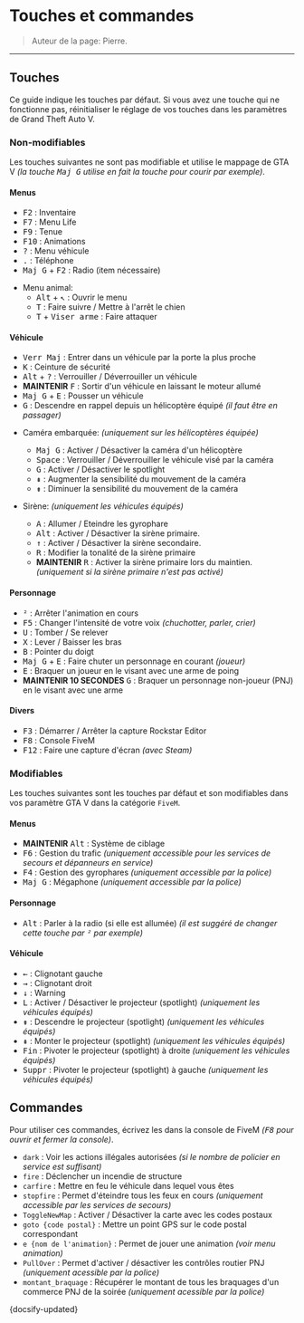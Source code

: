 # Touches et commandes

> Auteur de la page: Pierre.

---

## Touches

Ce guide indique les touches par défaut. Si vous avez une touche qui ne fonctionne pas, réinitialiser le réglage de vos touches dans les paramètres de Grand Theft Auto V.

### Non-modifiables

Les touches suivantes ne sont pas modifiable et utilise le mappage de GTA V *(la touche <kbd>Maj G</kbd> utilise en fait la touche pour courir par exemple)*.

#### Menus

- <kbd>F2</kbd> : Inventaire
- <kbd>F7</kbd> : Menu Life
- <kbd>F9</kbd> : Tenue
- <kbd>F10</kbd> : Animations
- <kbd>?</kbd> : Menu véhicule
- <kbd>.</kbd> : Téléphone
- <kbd>Maj G</kbd> + <kbd>F2</kbd> : Radio (item nécessaire)

* Menu animal:
  * <kbd>Alt</kbd> + <kbd>↖</kbd> : Ouvrir le menu
  * <kbd>T</kbd> : Faire suivre / Mettre à l'arrêt le chien
  * <kbd>T</kbd> + <kbd>Viser arme</kbd> : Faire attaquer

#### Véhicule

- <kbd>Verr Maj</kbd> : Entrer dans un véhicule par la porte la plus proche
- <kbd>K</kbd> : Ceinture de sécurité
- <kbd>Alt</kbd> + <kbd>?</kbd> : Verrouiller / Déverrouiller un véhicule
- **MAINTENIR** <kbd>F</kbd> : Sortir d'un véhicule en laissant le moteur allumé
- <kbd>Maj G</kbd> + <kbd>E</kbd> : Pousser un véhicule
- <kbd>G</kbd> : Descendre en rappel depuis un hélicoptère équipé *(il faut être en passager)*

* Caméra embarquée: *(uniquement sur les hélicoptères équipée)*
  * <kbd>Maj G</kbd> : Activer / Désactiver la caméra d'un hélicoptère
  * <kbd>Space</kbd> : Verrouiller / Déverrouiller le véhicule visé par la caméra
  * <kbd>G</kbd> : Activer / Désactiver le spotlight
  * <kbd>⇞</kbd> : Augmenter la sensibilité du mouvement de la caméra
  * <kbd>⇟</kbd> : Diminuer la sensibilité du mouvement de la caméra

* Sirène: *(uniquement les véhicules équipés)*
  * <kbd>A</kbd> : Allumer / Eteindre les gyrophare
  * <kbd>Alt</kbd> : Activer / Désactiver la sirène primaire.
  * <kbd>↑</kbd> : Activer / Désactiver la sirène secondaire.
  * <kbd>R</kbd> : Modifier la tonalité de la sirène primaire
  * **MAINTENIR** <kbd>R</kbd> : Activer la sirène primaire lors du maintien. *(uniquement si la sirène primaire n'est pas activé)*



#### Personnage

- <kbd>²</kbd> : Arrêter l'animation en cours
- <kbd>F5</kbd> : Changer l'intensité de votre voix *(chuchotter, parler, crier)*
- <kbd>U</kbd> : Tomber / Se relever
- <kbd>X</kbd> : Lever / Baisser les bras
- <kbd>B</kbd> : Pointer du doigt
- <kbd>Maj G</kbd> + <kbd>E</kbd> : Faire chuter un personnage en courant *(joueur)*
- <kbd>E</kbd> : Braquer un joueur en le visant avec une arme de poing
- **MAINTENIR 10 SECONDES** <kbd>G</kbd> : Braquer un personnage non-joueur (PNJ) en le visant avec une arme

#### Divers

- <kbd>F3</kbd> : Démarrer / Arrêter la capture Rockstar Editor
- <kbd>F8</kbd> : Console FiveM
- <kbd>F12</kbd> : Faire une capture d'écran *(avec Steam)*

### Modifiables

Les touches suivantes sont les touches par défaut et son modifiables dans vos paramètre GTA V dans la catégorie `FiveM`.

#### Menus

- **MAINTENIR** <kbd>Alt</kbd> : Système de ciblage
- <kbd>F6</kbd> : Gestion du trafic *(uniquement accessible pour les services de secours et dépanneurs en service)*
- <kbd>F4</kbd> : Gestion des gyrophares *(uniquement accessible par la police)*
- <kbd>Maj G</kbd> : Mégaphone *(uniquement accessible par la police)*

#### Personnage

- <kbd>Alt</kbd> : Parler à la radio (si elle est allumée) *(il est suggéré de changer cette touche par <kbd>²</kbd> par exemple)*

#### Véhicule

- <kbd>←</kbd> : Clignotant gauche
- <kbd>→</kbd> : Clignotant droit
- <kbd>↓</kbd> : Warning
- <kbd>L</kbd> : Activer / Désactiver le projecteur (spotlight) *(uniquement les véhicules équipés)*
- <kbd>⇟</kbd> : Descendre le projecteur (spotlight) *(uniquement les véhicules équipés)*
- <kbd>⇞</kbd> : Monter le projecteur (spotlight) *(uniquement les véhicules équipés)*
- <kbd>Fin</kbd> : Pivoter le projecteur (spotlight) à droite *(uniquement les véhicules équipés)*
- <kbd>Suppr</kbd> : Pivoter le projecteur (spotlight) à gauche *(uniquement les véhicules équipés)*

## Commandes

Pour utiliser ces commandes, écrivez les dans la console de FiveM *(<kbd>F8</kbd> pour ouvrir et fermer la console)*.

- `dark` : Voir les actions illégales autorisées *(si le nombre de policier en service est suffisant)*
- `fire` : Déclencher un incendie de structure
- `carfire` : Mettre en feu le véhicule dans lequel vous êtes
- `stopfire` : Permet d'éteindre tous les feux en cours *(uniquement accessible par les services de secours)*
- `ToggleNewMap` : Activer / Désactiver la carte avec les codes postaux
- `goto {code postal}` : Mettre un point GPS sur le code postal correspondant
- `e {nom de l'animation}` : Permet de jouer une animation *(voir menu animation)*
- `PullOver` : Permet d'activer / désactiver les contrôles routier PNJ *(uniquement acessible par la police)*
- `montant_braquage` : Récupérer le montant de tous les braquages d'un commerce PNJ de la soirée *(uniquement acessible par la police)*

{docsify-updated}